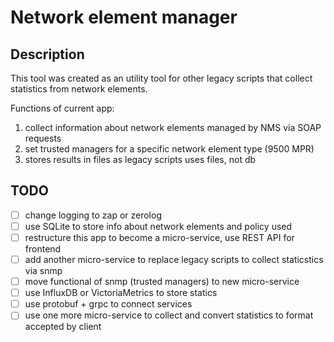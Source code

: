 # Network element manager

## Description

This tool was created as an utility tool for other legacy scripts that collect statistics from network elements.

Functions of current app:

1. collect information about network elements managed by NMS via SOAP requests
2. set trusted managers for a specific network element type (9500 MPR)
3. stores results in files as legacy scripts uses files, not db

## TODO

- [ ] change logging to zap or zerolog
- [ ] use SQLite to store info about network elements and policy used
- [ ] restructure this app to become a micro-service, use REST API for frontend
- [ ] add another micro-service to replace legacy scripts to collect staticstics via snmp
- [ ] move functional of snmp (trusted managers) to new micro-service
- [ ] use InfluxDB or VictoriaMetrics to store statics
- [ ] use protobuf + grpc to connect services
- [ ] use one more micro-service to collect and convert statistics to format accepted by client
